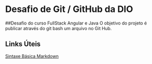 # Desafio de Git / GitHub da DIO
##Desafio do curso FullStack Angular e Java
O objetivo do projeto é publicar através do git bash um arquivo no Git Hub.

## Links Úteis
[Sintaxe Básica Markdown](https://www.markdownguide.org/basic-syntax/)

